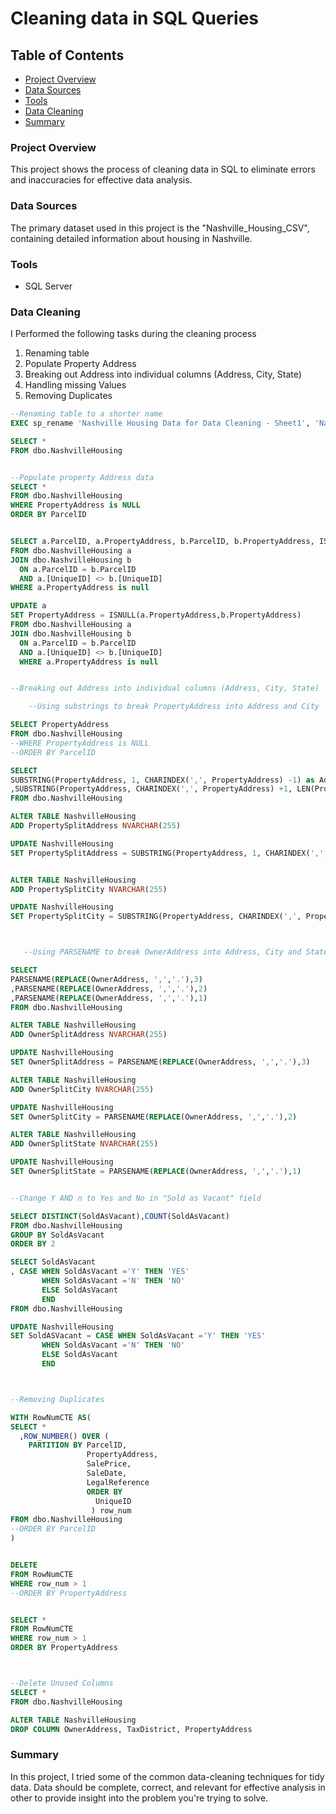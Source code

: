 # Cleaning data in SQL Queries

## Table of Contents

- [Project Overview](#project-overview)
- [Data Sources](#data-sources)
- [Tools](#tools)
- [Data Cleaning](#data-cleaning)
- [Summary](#summary)


### Project Overview
This project shows the process of cleaning data in SQL to eliminate errors and inaccuracies for effective data analysis.

### Data Sources
The primary dataset used in this project is the "Nashville_Housing_CSV", containing detailed information about housing in Nashville.

### Tools
- SQL Server

### Data Cleaning
I Performed the following tasks during the cleaning process
1. Renaming table
2. Populate Property Address
3. Breaking out Address into individual columns (Address, City, State)
4. Handling missing Values 
5. Removing Duplicates


```SQL
--Renaming table to a shorter name 
EXEC sp_rename 'Nashville Housing Data for Data Cleaning - Sheet1', 'NashvilleHousing';

SELECT * 
FROM dbo.NashvilleHousing 


--Populate property Address data
SELECT * 
FROM dbo.NashvilleHousing 
WHERE PropertyAddress is NULL
ORDER BY ParcelID


SELECT a.ParcelID, a.PropertyAddress, b.ParcelID, b.PropertyAddress, ISNULL(a.PropertyAddress,b.PropertyAddress)
FROM dbo.NashvilleHousing a
JOIN dbo.NashvilleHousing b 
  ON a.ParcelID = b.ParcelID
  AND a.[UniqueID] <> b.[UniqueID]
WHERE a.PropertyAddress is null 

UPDATE a
SET PropertyAddress = ISNULL(a.PropertyAddress,b.PropertyAddress)
FROM dbo.NashvilleHousing a
JOIN dbo.NashvilleHousing b 
  ON a.ParcelID = b.ParcelID
  AND a.[UniqueID] <> b.[UniqueID]
  WHERE a.PropertyAddress is null 


--Breaking out Address into individual columns (Address, City, State)

    --Using substrings to break PropertyAddress into Address and City

SELECT PropertyAddress
FROM dbo.NashvilleHousing 
--WHERE PropertyAddress is NULL
--ORDER BY ParcelID

SELECT
SUBSTRING(PropertyAddress, 1, CHARINDEX(',', PropertyAddress) -1) as Address
,SUBSTRING(PropertyAddress, CHARINDEX(',', PropertyAddress) +1, LEN(PropertyAddress)) as Address
FROM dbo.NashvilleHousing 

ALTER TABLE NashvilleHousing 
ADD PropertySplitAddress NVARCHAR(255)

UPDATE NashvilleHousing 
SET PropertySplitAddress = SUBSTRING(PropertyAddress, 1, CHARINDEX(',', PropertyAddress) -1)


ALTER TABLE NashvilleHousing 
ADD PropertySplitCity NVARCHAR(255)

UPDATE NashvilleHousing 
SET PropertySplitCity = SUBSTRING(PropertyAddress, CHARINDEX(',', PropertyAddress) +1, LEN(PropertyAddress))



   --Using PARSENAME to break OwnerAddress into Address, City and State

SELECT 
PARSENAME(REPLACE(OwnerAddress, ',','.'),3)
,PARSENAME(REPLACE(OwnerAddress, ',','.'),2)
,PARSENAME(REPLACE(OwnerAddress, ',','.'),1)
FROM dbo.NashvilleHousing

ALTER TABLE NashvilleHousing 
ADD OwnerSplitAddress NVARCHAR(255)

UPDATE NashvilleHousing 
SET OwnerSplitAddress = PARSENAME(REPLACE(OwnerAddress, ',','.'),3)

ALTER TABLE NashvilleHousing 
ADD OwnerSplitCity NVARCHAR(255)

UPDATE NashvilleHousing 
SET OwnerSplitCity = PARSENAME(REPLACE(OwnerAddress, ',','.'),2)

ALTER TABLE NashvilleHousing 
ADD OwnerSplitState NVARCHAR(255)

UPDATE NashvilleHousing 
SET OwnerSplitState = PARSENAME(REPLACE(OwnerAddress, ',','.'),1)


--Change Y AND n to Yes and No in "Sold as Vacant" field

SELECT DISTINCT(SoldAsVacant),COUNT(SoldAsVacant)
FROM dbo.NashvilleHousing
GROUP BY SoldAsVacant
ORDER BY 2

SELECT SoldAsVacant
, CASE WHEN SoldAsVacant ='Y' THEN 'YES'
       WHEN SoldAsVacant ='N' THEN 'NO'
       ELSE SoldAsVacant
       END
FROM dbo.NashvilleHousing

UPDATE NashvilleHousing
SET SoldASVacant = CASE WHEN SoldAsVacant ='Y' THEN 'YES'
       WHEN SoldAsVacant ='N' THEN 'NO'
       ELSE SoldAsVacant
       END



--Removing Duplicates

WITH RowNumCTE AS(
SELECT *
  ,ROW_NUMBER() OVER (
    PARTITION BY ParcelID,
                 PropertyAddress,
                 SalePrice,
                 SaleDate,
                 LegalReference
                 ORDER BY
                   UniqueID
                  ) row_num
FROM dbo.NashvilleHousing
--ORDER BY ParcelID
)


DELETE
FROM RowNumCTE
WHERE row_num > 1
--ORDER BY PropertyAddress


SELECT *
FROM RowNumCTE
WHERE row_num > 1
ORDER BY PropertyAddress



--Delete Unused Columns
SELECT *
FROM dbo.NashvilleHousing

ALTER TABLE NashvilleHousing
DROP COLUMN OwnerAddress, TaxDistrict, PropertyAddress
```

### Summary 
In this project, I tried some of the common data-cleaning techniques for tidy data. Data should be complete, correct, and relevant for effective analysis in other to provide insight into the problem you're trying to solve.



